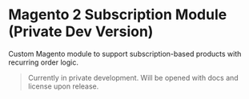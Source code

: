 # Magento 2 Subscription Module (Private Dev Version)

Custom Magento module to support subscription-based products with recurring order logic.

> Currently in private development. Will be opened with docs and license upon release.

